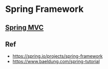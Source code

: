 # Spring Framework

## [Spring MVC](https://github.com/shamy1st/spring-mvc)

## Ref
* https://spring.io/projects/spring-framework
* https://www.baeldung.com/spring-tutorial
